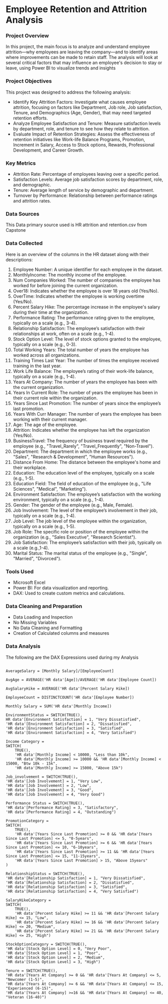 # Employee Retention and Attrition Analysis

### Project Overview

In this project, the main focus is to analyze and understand employee attrition—why employees are leaving the company—and to identify areas where improvements can be made to retain staff. The analysis will look at several critical factors that may influence an employee's decision to stay or leave, using Power BI to visualize trends and insights

### Project Objectives
This project was designed to address the following analysis:

- Identify Key Attrition Factors: Investigate what causes employee attrition, focusing on factors like Department, Job role, Job satisfaction, Tenure, and Demographics (Age, Gender), that may need targeted retention efforts.
- Analyze Employee Satisfaction and Tenure: Measure satisfaction levels by department, role, and tenure to see how they relate to attrition.
- Evaluate Impact of Retention Strategies: Assess the effectiveness of retention initiatives like Work-life Balance Programs, Promotion, Increment in Salary, Access to Stock options, Rewards, Professional Development, and Career Growth.

### Key Metrics
- Attrition Rate: Percentage of employees leaving over a specific period.
- Satisfaction Levels: Average job satisfaction scores by department, role, and demographic.
- Tenure: Average length of service by demographic and department.
- Turnover by Performance: Relationship between performance ratings and attrition rates.

### Data Sources
This Data primary source used is HR attrition and retention.csv from Capstone

### Data Collected
Here is an overview of the columns in the HR dataset along with their descriptions: 
1. Employee Number: A unique identifier for each employee in the dataset. 
2. MonthlyIncome: The monthly income of the employee. 
4. Num Companies Worked: The number of companies the employee has worked for before joining the 
current organization. 
5. Over18: Indicates whether the employee is over 18 years old (Yes/No). 
6. OverTime: Indicates whether the employee is working overtime (Yes/No). 
7. Percent Salary Hike: The percentage increase in the employee's salary during their time at the 
organization. 
8. Performance Rating: The performance rating given to the employee, typically on a scale (e.g., 3-4). 
9. Relationship Satisfaction: The employee’s satisfaction with their relationships at work, often on a scale 
(e.g., 1-4). 
11. Stock Option Level: The level of stock options granted to the employee, typically on a scale (e.g., 0-3). 
12. Total Working Years: The total number of years the employee has worked across all organizations. 
13. Training Times Last Year: The number of times the employee received training in the last year. 
14. Work Life Balance: The employee’s rating of their work-life balance, typically on a scale (e.g., 1-4). 
15. Years At Company: The number of years the employee has been with the current organization. 
16. Years In Current Role: The number of years the employee has been in their current role within the organization. 
17. Years Since Last Promotion: The number of years since the employee’s last promotion. 
18. Years With Curr Manager: The number of years the employee has been working with their current 
manager. 
19. Age: The age of the employee. 
20. Attrition: Indicates whether the employee has left the organization (Yes/No). 
21. BusinessTravel: The frequency of business travel required by the employee (e.g., "Travel_Rarely", "Travel_Frequently", "Non-Travel"). 
23. Department: The department in which the employee works (e.g., "Sales", "Research & Development", "Human Resources"). 
24. Distance From Home: The distance between the employee's home and their workplace. 
25. Education: The education level of the employee, typically on a scale (e.g., 1-5). 
26. Education Field: The field of education of the employee (e.g., "Life Sciences", "Medical", 
"Marketing"). 
27. Environment Satisfaction: The employee’s satisfaction with the working environment, typically on a scale (e.g., 1-4). 
28. Gender: The gender of the employee (e.g., Male, Female). 
30. Job Involvement: The level of the employee’s involvement in their job, typically on a scale (e.g., 1-4). 
31. Job Level: The job level of the employee within the organization, typically on a scale (e.g.,
1-5). 
33. Job Role: The specific role or position of the employee within the organization (e.g., "Sales 
Executive", "Research Scientist"). 
34. Job Satisfaction: The employee’s satisfaction with their job, typically on a scale (e.g.,1-4). 
35. Marital Status: The marital status of the employee (e.g., "Single", "Married", "Divorced").

### Tools Used
- Microsoft Excel
- Power BI: For data visualization and reporting.
- DAX: Used to create custom metrics and calculations.

### Data Cleaning and Preparation
- Data Loading and Inspection
- No Missing Variables
- No Data Cleaning and Formatting
- Creation of Calculated columns and measures

### Data Analysis
The following are the DAX Expressions used during my Analysis

```Attrition Rate = SUM('HR data'[Attrition Count])/SUM('HR data'[Employee Count])

AverageSalary = [Monthly Salary]/[EmployeeCount]

AvgAge = AVERAGE('HR data'[Age])/AVERAGE('HR data'[Employee Count])

AvgSalaryHike = AVERAGE('HR data'[Percent Salary Hike])

EmployeeCount = DISTINCTCOUNT('HR data'[Employee Number])

Monthly Salary = SUM('HR data'[Monthly Income])

EnvironmentStatus = SWITCH(TRUE(), 
HR data'[Environment Satisfaction] = 1, "Very Dissatisfied", 
'HR data'[Environment Satisfaction] = 2, "Dissatisfied", 
'HR data'[Environment Satisfaction] = 3, "Satisfied", 
'HR data'[Environment Satisfaction] = 4, "Very Satisfied")

Income Category = 
SWITCH(
    TRUE(), 
    'HR data'[Monthly Income] < 10000, "Less than 10k",
    'HR data'[Monthly Income] >= 10000 && 'HR data'[Monthly Income] < 15000, "Btw 10k - 15k",
    'HR data'[Monthly Income] >= 15000, "Above 15k")
    
Job_involvement = SWITCH(TRUE(), 
'HR data'[Job Involvement] = 1, "Very Low", 
'HR data'[Job Involvement] = 2, "Low", 
'HR data'[Job Involvement] = 3, "Good", 
'HR data'[Job Involvement] = 4, "Very Good")

Performance Status = SWITCH(TRUE(), 
'HR data'[Performance Rating] = 3, "Satisfactory", 
'HR data'[Performance Rating] = 4, "Outstanding")

PromotionCategory = 
SWITCH(
    TRUE(),
    'HR data'[Years Since Last Promotion] >= 0 && 'HR data'[Years Since Last Promotion] <= 5, "0-5years",
    'HR data'[Years Since Last Promotion] >= 6 && 'HR data'[Years Since Last Promotion] <= 10, "6-10years",
    'HR data'[Years Since Last Promotion] >= 11 && 'HR data'[Years Since Last Promotion] <= 15, "11-15years",
    'HR data'[Years Since Last Promotion] > 15, "Above 15years"
)

RelationshipStatus = SWITCH(TRUE(), 
'HR data'[Relationship Satisfaction] = 1, "Very Dissatisfied", 
'HR data'[Relationship Satisfaction] = 2, "Dissatisfied", 
'HR data'[Relationship Satisfaction] = 3, "Satisfied", 
'HR data'[Relationship Satisfaction] = 4, "Very Satisfied")

SalaryHikeCategory = 
SWITCH(
    TRUE(),
    'HR data'[Percent Salary Hike] >= 11 && 'HR data'[Percent Salary Hike] <= 15, "Low",
    'HR data'[Percent Salary Hike] >= 16 && 'HR data'[Percent Salary Hike] <= 20, "Medium",
    'HR data'[Percent Salary Hike] >= 21 && 'HR data'[Percent Salary Hike] <= 25, "High")

StockOptionCategory = SWITCH(TRUE(), 
'HR data'[Stock Option Level] = 0, "Very Poor", 
'HR data'[Stock Option Level] = 1, "Poor", 
'HR data'[Stock Option Level] = 2, "Medium", 
'HR data'[Stock Option Level] = 3, "High")

Tenure = SWITCH(TRUE(), 
'HR data'[Years At Company] >= 0 && 'HR data'[Years At Company] <= 5, "Newcomer (1-5)",
'HR data'[Years At Company] >= 6 && 'HR data'[Years At Company] <= 15, "Experienced (6-15)", 
'HR data'[Years At Company] >=16 && 'HR data'[Years At Company] <= 40, "Veteran (16-40)")
